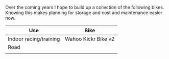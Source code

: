 Over the coming years I hope to build up a collection of the following bikes. Knowing this makes planning for storage and cost and maintenance easier now.

| Use                    | Bike                |
| ---------------------- | ------------------- |
| Indoor racing/training | Wahoo Kickr Bike v2 |
| Road                   |                     |
|                        |                     |
